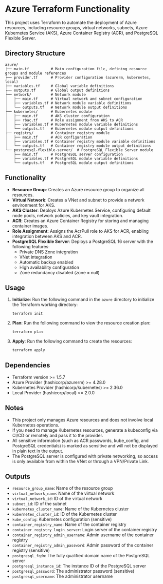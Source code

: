 # Azure Terraform Functionality

This project uses Terraform to automate the deployment of Azure resources, including resource groups, virtual networks, subnets, Azure Kubernetes Service (AKS), Azure Container Registry (ACR), and PostgreSQL Flexible Server.

## Directory Structure

```
azure/
├── main.tf          # Main configuration file, defining resource groups and module references
├── provider.tf      # Provider configuration (azurerm, kubernetes, local)
├── variables.tf     # Global variable definitions
├── outputs.tf       # Global output definitions
├── network/         # Network module
│   ├── main.tf      # Virtual network and subnet configuration
│   ├── variables.tf # Network module variable definitions
│   └── outputs.tf   # Network module output definitions
├── kubernetes/      # Kubernetes module
│   ├── main.tf      # AKS cluster configuration
│   ├── rbac.tf      # Role assignment from AKS to ACR
│   ├── variables.tf # Kubernetes module variable definitions
│   └── outputs.tf   # Kubernetes module output definitions
├── registry/        # Container registry module
│   ├── main.tf      # ACR configuration
│   ├── variables.tf # Container registry module variable definitions
│   └── outputs.tf   # Container registry module output definitions
└── postgresql-flexible-server/  # PostgreSQL Flexible Server module
    ├── main.tf      # PostgreSQL server configuration
    ├── variables.tf # PostgreSQL module variable definitions
    └── outputs.tf   # PostgreSQL module output definitions
```

## Functionality

- **Resource Group**: Creates an Azure resource group to organize all resources.
- **Virtual Network**: Creates a VNet and subnet to provide a network environment for AKS.
- **AKS Cluster**: Deploys Azure Kubernetes Service, configuring default node pools, network policies, and key vault integration.
- **ACR**: Creates an Azure Container Registry for storing and managing container images.
- **Role Assignment**: Assigns the AcrPull role to AKS for ACR, enabling integration between AKS and ACR.
- **PostgreSQL Flexible Server**: Deploys a PostgreSQL 16 server with the following features:
  - Private DNS Zone integration
  - VNet integration
  - Automatic backup enabled
  - High availability configuration
  - Zone redundancy disabled (zone = null)

## Usage

1. **Initialize**: Run the following command in the `azure` directory to initialize the Terraform working directory:
   ```bash
   terraform init
   ```

2. **Plan**: Run the following command to view the resource creation plan:
   ```bash
   terraform plan
   ```

3. **Apply**: Run the following command to create the resources:
   ```bash
   terraform apply
   ```

## Dependencies

- Terraform version >= 1.5.7
- Azure Provider (hashicorp/azurerm) >= 4.28.0
- Kubernetes Provider (hashicorp/kubernetes) >= 2.36.0
- Local Provider (hashicorp/local) >= 2.0.0

## Notes

- This project only manages Azure resources and does not involve local Kubernetes operations.
- If you need to manage Kubernetes resources, generate a kubeconfig via CI/CD or remotely and pass it to the provider.
- All sensitive information (such as ACR passwords, kube_config, and PostgreSQL credentials) is marked as sensitive and will not be displayed in plain text in the output.
- The PostgreSQL server is configured with private networking, so access is only available from within the VNet or through a VPN/Private Link.

## Outputs

- `resource_group_name`: Name of the resource group
- `virtual_network_name`: Name of the virtual network
- `virtual_network_id`: ID of the virtual network
- `subnet_id`: ID of the subnet
- `kubernetes_cluster_name`: Name of the Kubernetes cluster
- `kubernetes_cluster_id`: ID of the Kubernetes cluster
- `kube_config`: Kubernetes configuration (sensitive)
- `container_registry_name`: Name of the container registry
- `container_registry_login_server`: Login server of the container registry
- `container_registry_admin_username`: Admin username of the container registry
- `container_registry_admin_password`: Admin password of the container registry (sensitive)
- `postgresql_fqdn`: The fully qualified domain name of the PostgreSQL server
- `postgresql_instance_id`: The instance ID of the PostgreSQL server
- `postgresql_password`: The administrator password (sensitive)
- `postgresql_username`: The administrator username 